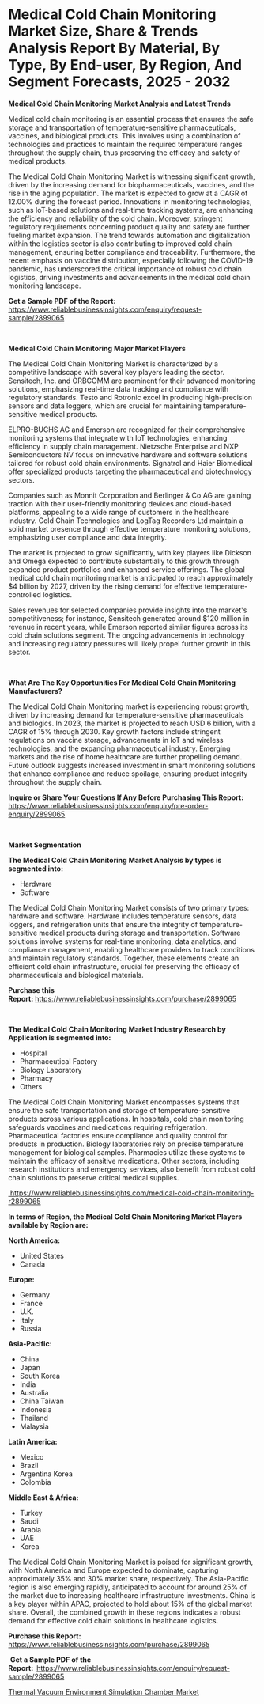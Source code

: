 <p><h1>Medical Cold Chain Monitoring Market Size, Share & Trends Analysis Report By Material, By Type, By End-user, By Region, And Segment Forecasts, 2025 - 2032</h1></p><p><strong>Medical Cold Chain Monitoring Market Analysis and Latest Trends</strong></p>
<p><p>Medical cold chain monitoring is an essential process that ensures the safe storage and transportation of temperature-sensitive pharmaceuticals, vaccines, and biological products. This involves using a combination of technologies and practices to maintain the required temperature ranges throughout the supply chain, thus preserving the efficacy and safety of medical products.</p><p>The Medical Cold Chain Monitoring Market is witnessing significant growth, driven by the increasing demand for biopharmaceuticals, vaccines, and the rise in the aging population. The market is expected to grow at a CAGR of 12.00% during the forecast period. Innovations in monitoring technologies, such as IoT-based solutions and real-time tracking systems, are enhancing the efficiency and reliability of the cold chain. Moreover, stringent regulatory requirements concerning product quality and safety are further fueling market expansion. The trend towards automation and digitalization within the logistics sector is also contributing to improved cold chain management, ensuring better compliance and traceability. Furthermore, the recent emphasis on vaccine distribution, especially following the COVID-19 pandemic, has underscored the critical importance of robust cold chain logistics, driving investments and advancements in the medical cold chain monitoring landscape.</p></p>
<p><strong>Get a Sample PDF of the Report:&nbsp;</strong> <a href="https://www.reliablebusinessinsights.com/enquiry/request-sample/2899065?utm_campaign=3582&utm_medium=2&utm_source=Github&utm_content=ia&utm_term=15032025&utm_id=medical-cold-chain-monitoring">https://www.reliablebusinessinsights.com/enquiry/request-sample/2899065</a></p>
<p>&nbsp;</p>
<p><strong>Medical Cold Chain Monitoring Major Market Players</strong></p>
<p><p>The Medical Cold Chain Monitoring Market is characterized by a competitive landscape with several key players leading the sector. Sensitech, Inc. and ORBCOMM are prominent for their advanced monitoring solutions, emphasizing real-time data tracking and compliance with regulatory standards. Testo and Rotronic excel in producing high-precision sensors and data loggers, which are crucial for maintaining temperature-sensitive medical products. </p><p>ELPRO-BUCHS AG and Emerson are recognized for their comprehensive monitoring systems that integrate with IoT technologies, enhancing efficiency in supply chain management. Nietzsche Enterprise and NXP Semiconductors NV focus on innovative hardware and software solutions tailored for robust cold chain environments. Signatrol and Haier Biomedical offer specialized products targeting the pharmaceutical and biotechnology sectors.</p><p>Companies such as Monnit Corporation and Berlinger & Co AG are gaining traction with their user-friendly monitoring devices and cloud-based platforms, appealing to a wide range of customers in the healthcare industry. Cold Chain Technologies and LogTag Recorders Ltd maintain a solid market presence through effective temperature monitoring solutions, emphasizing user compliance and data integrity.</p><p>The market is projected to grow significantly, with key players like Dickson and Omega expected to contribute substantially to this growth through expanded product portfolios and enhanced service offerings. The global medical cold chain monitoring market is anticipated to reach approximately $4 billion by 2027, driven by the rising demand for effective temperature-controlled logistics.</p><p>Sales revenues for selected companies provide insights into the market's competitiveness; for instance, Sensitech generated around $120 million in revenue in recent years, while Emerson reported similar figures across its cold chain solutions segment. The ongoing advancements in technology and increasing regulatory pressures will likely propel further growth in this sector.</p></p>
<p>&nbsp;</p>
<p><strong>What Are The Key Opportunities For Medical Cold Chain Monitoring Manufacturers?</strong></p>
<p><p>The Medical Cold Chain Monitoring market is experiencing robust growth, driven by increasing demand for temperature-sensitive pharmaceuticals and biologics. In 2023, the market is projected to reach USD 6 billion, with a CAGR of 15% through 2030. Key growth factors include stringent regulations on vaccine storage, advancements in IoT and wireless technologies, and the expanding pharmaceutical industry. Emerging markets and the rise of home healthcare are further propelling demand. Future outlook suggests increased investment in smart monitoring solutions that enhance compliance and reduce spoilage, ensuring product integrity throughout the supply chain.</p></p>
<p><strong>Inquire or Share Your Questions If Any Before Purchasing This Report:</strong> <a href="https://www.reliablebusinessinsights.com/enquiry/pre-order-enquiry/2899065?utm_campaign=3582&utm_medium=2&utm_source=Github&utm_content=ia&utm_term=15032025&utm_id=medical-cold-chain-monitoring">https://www.reliablebusinessinsights.com/enquiry/pre-order-enquiry/2899065</a></p>
<p>&nbsp;</p>
<p><strong>Market Segmentation</strong></p>
<p><strong>The Medical Cold Chain Monitoring Market Analysis by types is segmented into:</strong></p>
<p><ul><li> Hardware</li><li>Software </li></ul></p>
<p><p>The Medical Cold Chain Monitoring Market consists of two primary types: hardware and software. Hardware includes temperature sensors, data loggers, and refrigeration units that ensure the integrity of temperature-sensitive medical products during storage and transportation. Software solutions involve systems for real-time monitoring, data analytics, and compliance management, enabling healthcare providers to track conditions and maintain regulatory standards. Together, these elements create an efficient cold chain infrastructure, crucial for preserving the efficacy of pharmaceuticals and biological materials.</p></p>
<p><strong>Purchase this Report:&nbsp;</strong><a href="https://www.reliablebusinessinsights.com/purchase/2899065?utm_campaign=3582&utm_medium=2&utm_source=Github&utm_content=ia&utm_term=15032025&utm_id=medical-cold-chain-monitoring">https://www.reliablebusinessinsights.com/purchase/2899065</a></p>
<p>&nbsp;</p>
<p><strong>The Medical Cold Chain Monitoring Market Industry Research by Application is segmented into:</strong></p>
<p><ul><li> Hospital</li><li>Pharmaceutical Factory</li><li>Biology Laboratory</li><li>Pharmacy</li><li>Others </li></ul></p>
<p><p>The Medical Cold Chain Monitoring Market encompasses systems that ensure the safe transportation and storage of temperature-sensitive products across various applications. In hospitals, cold chain monitoring safeguards vaccines and medications requiring refrigeration. Pharmaceutical factories ensure compliance and quality control for products in production. Biology laboratories rely on precise temperature management for biological samples. Pharmacies utilize these systems to maintain the efficacy of sensitive medications. Other sectors, including research institutions and emergency services, also benefit from robust cold chain solutions to preserve critical medical supplies.</p></p>
<p><a href="https://www.reliablebusinessinsights.com/medical-cold-chain-monitoring-r2899065?utm_campaign=3582&utm_medium=2&utm_source=Github&utm_content=ia&utm_term=15032025&utm_id=medical-cold-chain-monitoring">&nbsp;https://www.reliablebusinessinsights.com/medical-cold-chain-monitoring-r2899065</a></p>
<p><strong>In terms of Region, the Medical Cold Chain Monitoring Market Players available by Region are:</strong></p>
<p>
    <p> <strong> North America: </strong>
        <ul>
            <li>United States</li>
            <li>Canada</li>
        </ul>
        </p> 
    <p> <strong> Europe: </strong>
        <ul>
            <li>Germany</li>
            <li>France</li>
            <li>U.K.</li>
            <li>Italy</li>
            <li>Russia</li>
        </ul>
        </p> 
    <p> <strong> Asia-Pacific: </strong>
        <ul>
            <li>China</li>
            <li>Japan</li>
            <li>South Korea</li>
            <li>India</li>
            <li>Australia</li>
            <li>China Taiwan</li>
            <li>Indonesia</li>
            <li>Thailand</li>
            <li>Malaysia</li>
        </ul>
        </p> 
    <p> <strong> Latin America: </strong>
        <ul>
            <li>Mexico</li>
            <li>Brazil</li>
            <li>Argentina Korea</li>
            <li>Colombia</li>
        </ul>
        </p> 
    <p> <strong> Middle East & Africa: </strong>
        <ul>
            <li>Turkey</li>
            <li>Saudi</li>
            <li>Arabia</li>
            <li>UAE</li>
            <li>Korea</li>
        </ul>
    </p>
    </p>
<p><p>The Medical Cold Chain Monitoring Market is poised for significant growth, with North America and Europe expected to dominate, capturing approximately 35% and 30% market share, respectively. The Asia-Pacific region is also emerging rapidly, anticipated to account for around 25% of the market due to increasing healthcare infrastructure investments. China is a key player within APAC, projected to hold about 15% of the global market share. Overall, the combined growth in these regions indicates a robust demand for effective cold chain solutions in healthcare logistics.</p></p>
<p><strong>Purchase this Report: </strong><a href="https://www.reliablebusinessinsights.com/purchase/2899065?utm_campaign=3582&utm_medium=2&utm_source=Github&utm_content=ia&utm_term=15032025&utm_id=medical-cold-chain-monitoring">https://www.reliablebusinessinsights.com/purchase/2899065</a></p>
<p>&nbsp;<strong>Get a Sample PDF of the Report:&nbsp;&nbsp;</strong><a href="https://www.reliablebusinessinsights.com/enquiry/request-sample/2899065?utm_campaign=3582&utm_medium=2&utm_source=Github&utm_content=ia&utm_term=15032025&utm_id=medical-cold-chain-monitoring">https://www.reliablebusinessinsights.com/enquiry/request-sample/2899065</a></p>
<p><strong></strong></p>
<p><p><a href="https://github.com/belhejmawoue/Market-Research-Report-List-1/blob/main/thermal-vacuum-environment-simulation-chamber-market.md?utm_campaign=3582&utm_medium=2&utm_source=Github&utm_content=ia&utm_term=15032025&utm_id=medical-cold-chain-monitoring">Thermal Vacuum Environment Simulation Chamber Market</a></p></p>